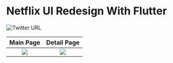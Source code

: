 # Netflix UI Redesign With Flutter
![Twitter URL](https://www.freepnglogos.com/uploads/netflix-logo-circle-png-5.png)














Main Page               |  Detail Page               
:-------------------------:|:-------------------------:
![](https://github.com/TheAlphamerc/flutter_twitter_clone/blob/master/screenshots/Auth/screenshot_1.jpg?raw=true)|![](https://github.com/TheAlphamerc/flutter_twitter_clone/blob/master/screenshots/Auth/screenshot_2.jpg?raw=true)|![]
